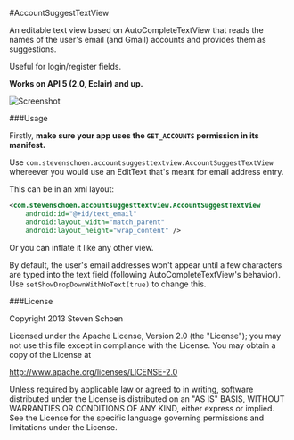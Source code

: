 #AccountSuggestTextView

An editable text view based on AutoCompleteTextView that reads the names of the user's email (and Gmail) accounts and provides them as suggestions.

Useful for login/register fields.

__Works on API 5 (2.0, Eclair) and up.__

![Screenshot](http://i.imgur.com/YaXGjvG.png "Screenshot")

###Usage

Firstly, __make sure your app uses the `GET_ACCOUNTS` permission in its manifest.__

Use `com.stevenschoen.accountsuggesttextview.AccountSuggestTextView` whereever you would use an EditText that's meant for email address entry.

This can be in an xml layout:

```XML
<com.stevenschoen.accountsuggesttextview.AccountSuggestTextView
	android:id="@+id/text_email"
	android:layout_width="match_parent"
	android:layout_height="wrap_content" />
```

Or you can inflate it like any other view.

By default, the user's email addresses won't appear until a few characters are typed into the text field (following AutoCompleteTextView's behavior). Use `setShowDropDownWithNoText(true)` to change this.

###License

Copyright 2013 Steven Schoen

Licensed under the Apache License, Version 2.0 (the "License");
you may not use this file except in compliance with the License.
You may obtain a copy of the License at

http://www.apache.org/licenses/LICENSE-2.0

Unless required by applicable law or agreed to in writing, software
distributed under the License is distributed on an "AS IS" BASIS,
WITHOUT WARRANTIES OR CONDITIONS OF ANY KIND, either express or implied.
See the License for the specific language governing permissions and
limitations under the License.
